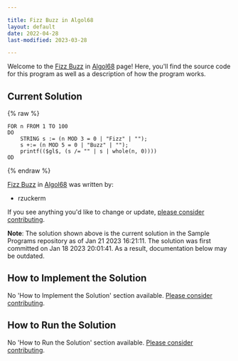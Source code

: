 ```yaml
---

title: Fizz Buzz in Algol68
layout: default
date: 2022-04-28
last-modified: 2023-03-28

---
```


Welcome to the [Fizz Buzz](https://sampleprograms.io/projects/fizz-buzz) in [Algol68](https://sampleprograms.io/languages/algol68) page! Here, you'll find the source code for this program as well as a description of how the program works.

## Current Solution

{% raw %}

```algol68
FOR n FROM 1 TO 100
DO
    STRING s := (n MOD 3 = 0 | "Fizz" | "");
    s +:= (n MOD 5 = 0 | "Buzz" | "");
    printf(($gl$, (s /= "" | s | whole(n, 0))))
OD
```

{% endraw %}

[Fizz Buzz](https://sampleprograms.io/projects/fizz-buzz) in [Algol68](https://sampleprograms.io/languages/algol68) was written by:

- rzuckerm

If you see anything you'd like to change or update, [please consider contributing](https://github.com/TheRenegadeCoder/sample-programs).

**Note**: The solution shown above is the current solution in the Sample Programs repository as of Jan 21 2023 16:21:11. The solution was first committed on Jan 18 2023 20:01:41. As a result, documentation below may be outdated.

## How to Implement the Solution

No 'How to Implement the Solution' section available. [Please consider contributing](https://github.com/TheRenegadeCoder/sample-programs-website).

## How to Run the Solution

No 'How to Run the Solution' section available. [Please consider contributing](https://github.com/TheRenegadeCoder/sample-programs-website).